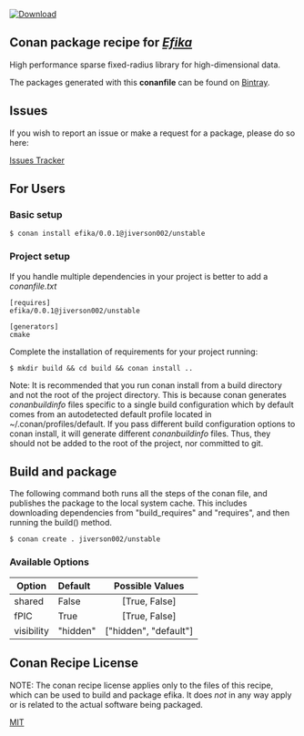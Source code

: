 [ ![Download](https://api.bintray.com/packages/jiverson002/public-conan/efika%3Ajiverson002/images/download.svg) ](https://bintray.com/jiverson002/public-conan/efika%3Ajiverson002/_latestVersion)

## Conan package recipe for [*Efika*](https://github.com/jiverson002/efika-dist.git)

High performance sparse fixed-radius library for high-dimensional data.

The packages generated with this **conanfile** can be found on [Bintray](https://bintray.com/jiverson002/public-conan/efika%3Ajiverson002).


## Issues

If you wish to report an issue or make a request for a package, please do so here:

[Issues Tracker](https://github.com/jiverson002/efika-dist/issues)


## For Users

### Basic setup

    $ conan install efika/0.0.1@jiverson002/unstable

### Project setup

If you handle multiple dependencies in your project is better to add a *conanfile.txt*

    [requires]
    efika/0.0.1@jiverson002/unstable

    [generators]
    cmake

Complete the installation of requirements for your project running:

    $ mkdir build && cd build && conan install ..

Note: It is recommended that you run conan install from a build directory and
not the root of the project directory. This is because conan generates
*conanbuildinfo* files specific to a single build configuration which by default
comes from an autodetected default profile located in ~/.conan/profiles/default.
If you pass different build configuration options to conan install, it will
generate different *conanbuildinfo* files. Thus, they should not be added to the
root of the project, nor committed to git.

## Build and package

The following command both runs all the steps of the conan file, and publishes
the package to the local system cache. This includes downloading dependencies
from "build_requires" and "requires", and then running the build() method.

    $ conan create . jiverson002/unstable

### Available Options
| Option        | Default  | Possible Values       |
| ------------- |:-------- |:---------------------:|
| shared        | False    | [True, False]         |
| fPIC          | True     | [True, False]         |
| visibility    | "hidden" | ["hidden", "default"] |

## Conan Recipe License

NOTE: The conan recipe license applies only to the files of this recipe, which
can be used to build and package efika.
It does *not* in any way apply or is related to the actual software being
packaged.

[MIT](LICENSE)
